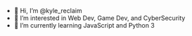 - 👋 Hi, I’m @kyle_reclaim
- 👀 I’m interested in Web Dev, Game Dev, and CyberSecurity
- 🌱 I’m currently learning JavaScript and Python 3
